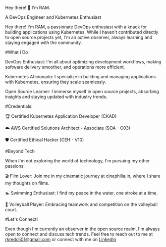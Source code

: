 Hey there! 👋 I'm RAM.

A DevOps Engineer and Kubernetes Enthusiast

Hey there! I'm RAM, a passionate DevOps enthusiast with a knack for building applications using Kubernetes. While I haven't contributed directly to open source projects yet, I'm an active observer, always learning and staying engaged with the community.

#What I Do

DevOps Enthusiast: I'm all about optimizing development workflows, making software delivery smoother, and operations more efficient.

Kubernetes Aficionado: I specialize in building and managing applications with Kubernetes, ensuring they scale seamlessly.

Open Source Learner: I immerse myself in open source projects, absorbing insights and staying updated with industry trends.

#Credentials:

🏆 Certified Kubernetes Application Developer (CKAD)

☁️ AWS Certified Solutions Architect - Associate (SOA - C03)

🛡️ Certified Ethical Hacker (CEH - V10)

#Beyond Tech

When I'm not exploring the world of technology, I'm pursuing my other passions:

🎬 Film Lover: Join me in my cinematic journey at cinephilia.in, where I share my thoughts on films.

🏊 Swimming Enthusiast: I find my peace in the water, one stroke at a time.

🏐 Volleyball Player: Embracing teamwork and competition on the volleyball court.

#Let's Connect!

Even though I'm currently an observer in the open source realm, I'm always open to connect and discuss tech trends. Feel free to reach out to me at rkreddii01@gmail.com or connect with me on [LinkedIn](https://www.linkedin.com/in/ram-reddy-devopsengineer)
